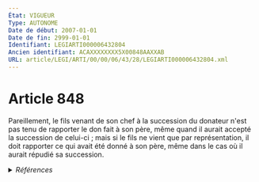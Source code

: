 ```yaml
---
État: VIGUEUR
Type: AUTONOME
Date de début: 2007-01-01
Date de fin: 2999-01-01
Identifiant: LEGIARTI000006432804
Ancien identifiant: ACAXXXXXXXX5X00848AAXXAB
URL: article/LEGI/ARTI/00/00/06/43/28/LEGIARTI000006432804.xml
---
```


<h1>Article 848</h1>

Pareillement, le fils venant de son chef à la succession du donateur n'est pas
tenu de rapporter le don fait à son père, même quand il aurait accepté la
succession de celui-ci ; mais si le fils ne vient que par représentation, il
doit rapporter ce qui avait été donné à son père, même dans le cas où il aurait
répudié sa succession.


<details>
  <summary><em>Références</em></summary>

  <h2>Articles faisant référence à l'article</h2>
  
  <ul>
    <li>
      <a href="https://legal.tricoteuses.fr//redirection/LEGIARTI000006284837?vers=git&vers=legifrance">LOI n° 2006-728 du 23 juin 2006 portant réforme des successions et des libéralités - article 3 ENTIEREMENT_MODIF</a> MODIFICATION cible
    </li>
  </ul>
  
  <h2>Références faites par l'article</h2>
  
  <ul>
    <li>
      CODIFICATION source Loi 1803-04-19
    </li>
    <li>
      2006-06-23 MODIFICATION source <a href="https://legal.tricoteuses.fr//redirection/LEGIARTI000006284837?vers=git&vers=legifrance">LOI n° 2006-728 du 23 juin 2006 portant réforme des successions et des libéralités - article 3 ENTIEREMENT_MODIF</a>
    </li>
  </ul>
</details>
